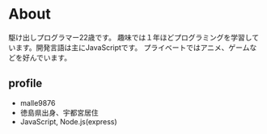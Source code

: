 # About

駆け出しプログラマー22歳です。
趣味では１年ほどプログラミングを学習しています。開発言語は主にJavaScriptです。
プライベートではアニメ、ゲームなどを好んでいます。

## profile
- malle9876
- 徳島県出身、宇都宮居住
- JavaScript, Node.js(express)
